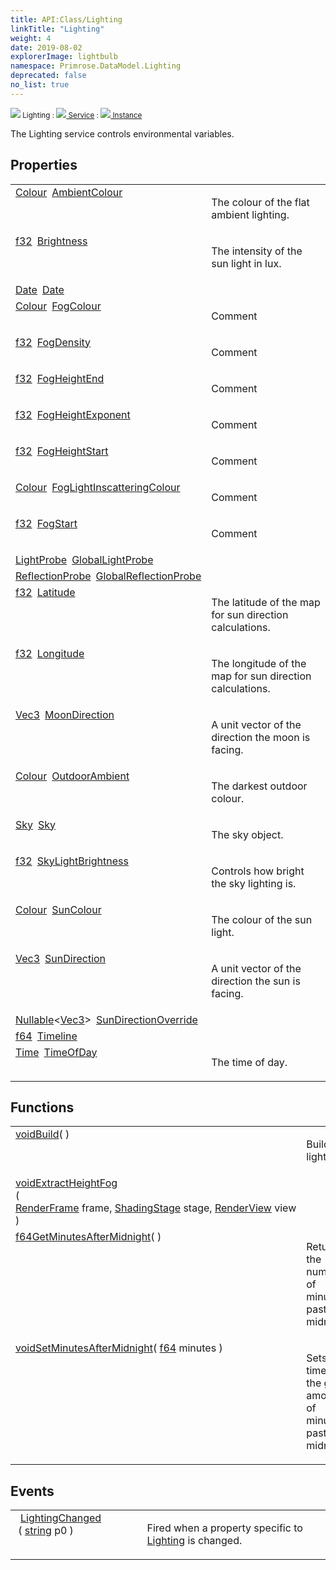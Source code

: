 ```yaml
---
title: API:Class/Lighting
linkTitle: "Lighting"
weight: 4
date: 2019-08-02
explorerImage: lightbulb
namespace: Primrose.DataModel.Lighting
deprecated: false
no_list: true
---
```

<small class="inheritance">
<span class="" href="/docs/api-reference/Class/Lighting"><img src="/icons/silk/lightbulb.png"/>&nbsp;Lighting</span>&nbsp;:&nbsp;<a class="" href="/docs/api-reference/Class/Service"><img src="/icons/silk/default.png"/>&nbsp;Service</a>&nbsp;:&nbsp;<a class="" href="/docs/api-reference/Class/Instance"><img src="/icons/silk/default.png"/>&nbsp;Instance</a></small>
<p class="summary">

The Lighting service controls environmental variables.

</p>
 
## Properties
 
<table class="studiohide">
<tbody>
<tr class="function-row ">
<td style="vertical-align:top;white-space:normal;">
<div>
<a class="type" href="/docs/api-reference/DataType/Colour">Colour</a><span class="method-body" style="text-indent: -2em; padding-left: 0.5em"><a class="name" href="AmbientColour">AmbientColour</a></span></td>
<td style="vertical-align:top;white-space:normal;">
<p>
The colour of the flat ambient lighting.
</p></td>
</tr>

<tr class="function-row ">
<td style="vertical-align:top;white-space:normal;">
<div>
<a class="type" href="/docs/api-reference/System/Primitives#single">f32</a><span class="method-body" style="text-indent: -2em; padding-left: 0.5em"><a class="name" href="Brightness">Brightness</a></span></td>
<td style="vertical-align:top;white-space:normal;">
<p>
The intensity of the sun light in lux.
</p></td>
</tr>

<tr class="function-row ">
<td style="vertical-align:top;white-space:normal;">
<div>
<a class="type" href="/docs/api-reference/DataType/Date">Date</a><span class="method-body" style="text-indent: -2em; padding-left: 0.5em"><a class="name" href="Date">Date</a></span></td>
<td style="vertical-align:top;white-space:normal;">
</td>
</tr>

<tr class="function-row ">
<td style="vertical-align:top;white-space:normal;">
<div>
<a class="type" href="/docs/api-reference/DataType/Colour">Colour</a><span class="method-body" style="text-indent: -2em; padding-left: 0.5em"><a class="name" href="FogColour">FogColour</a></span></td>
<td style="vertical-align:top;white-space:normal;">
<p>
Comment
</p></td>
</tr>

<tr class="function-row ">
<td style="vertical-align:top;white-space:normal;">
<div>
<a class="type" href="/docs/api-reference/System/Primitives#single">f32</a><span class="method-body" style="text-indent: -2em; padding-left: 0.5em"><a class="name" href="FogDensity">FogDensity</a></span></td>
<td style="vertical-align:top;white-space:normal;">
<p>
Comment
</p></td>
</tr>

<tr class="function-row ">
<td style="vertical-align:top;white-space:normal;">
<div>
<a class="type" href="/docs/api-reference/System/Primitives#single">f32</a><span class="method-body" style="text-indent: -2em; padding-left: 0.5em"><a class="name" href="FogHeightEnd">FogHeightEnd</a></span></td>
<td style="vertical-align:top;white-space:normal;">
<p>
Comment
</p></td>
</tr>

<tr class="function-row ">
<td style="vertical-align:top;white-space:normal;">
<div>
<a class="type" href="/docs/api-reference/System/Primitives#single">f32</a><span class="method-body" style="text-indent: -2em; padding-left: 0.5em"><a class="name" href="FogHeightExponent">FogHeightExponent</a></span></td>
<td style="vertical-align:top;white-space:normal;">
<p>
Comment
</p></td>
</tr>

<tr class="function-row ">
<td style="vertical-align:top;white-space:normal;">
<div>
<a class="type" href="/docs/api-reference/System/Primitives#single">f32</a><span class="method-body" style="text-indent: -2em; padding-left: 0.5em"><a class="name" href="FogHeightStart">FogHeightStart</a></span></td>
<td style="vertical-align:top;white-space:normal;">
<p>
Comment
</p></td>
</tr>

<tr class="function-row ">
<td style="vertical-align:top;white-space:normal;">
<div>
<a class="type" href="/docs/api-reference/DataType/Colour">Colour</a><span class="method-body" style="text-indent: -2em; padding-left: 0.5em"><a class="name" href="FogLightInscatteringColour">FogLightInscatteringColour</a></span></td>
<td style="vertical-align:top;white-space:normal;">
<p>
Comment
</p></td>
</tr>

<tr class="function-row ">
<td style="vertical-align:top;white-space:normal;">
<div>
<a class="type" href="/docs/api-reference/System/Primitives#single">f32</a><span class="method-body" style="text-indent: -2em; padding-left: 0.5em"><a class="name" href="FogStart">FogStart</a></span></td>
<td style="vertical-align:top;white-space:normal;">
<p>
Comment
</p></td>
</tr>

<tr class="function-row ">
<td style="vertical-align:top;white-space:normal;">
<div>
<a class="type" href="/docs/api-reference/Class/LightProbe">LightProbe</a><span class="method-body" style="text-indent: -2em; padding-left: 0.5em"><a class="name" href="GlobalLightProbe">GlobalLightProbe</a></span></td>
<td style="vertical-align:top;white-space:normal;">
</td>
</tr>

<tr class="function-row ">
<td style="vertical-align:top;white-space:normal;">
<div>
<a class="type" href="/docs/api-reference/Class/ReflectionProbe">ReflectionProbe</a><span class="method-body" style="text-indent: -2em; padding-left: 0.5em"><a class="name" href="GlobalReflectionProbe">GlobalReflectionProbe</a></span></td>
<td style="vertical-align:top;white-space:normal;">
</td>
</tr>

<tr class="function-row ">
<td style="vertical-align:top;white-space:normal;">
<div>
<a class="type" href="/docs/api-reference/System/Primitives#single">f32</a><span class="method-body" style="text-indent: -2em; padding-left: 0.5em"><a class="name" href="Latitude">Latitude</a></span></td>
<td style="vertical-align:top;white-space:normal;">
<p>
The latitude of the map for sun direction calculations.
</p></td>
</tr>

<tr class="function-row ">
<td style="vertical-align:top;white-space:normal;">
<div>
<a class="type" href="/docs/api-reference/System/Primitives#single">f32</a><span class="method-body" style="text-indent: -2em; padding-left: 0.5em"><a class="name" href="Longitude">Longitude</a></span></td>
<td style="vertical-align:top;white-space:normal;">
<p>
The longitude of the map for sun direction calculations.
</p></td>
</tr>

<tr class="function-row ">
<td style="vertical-align:top;white-space:normal;">
<div>
<a class="type" href="/docs/api-reference/DataType/Vec3">Vec3</a><span class="method-body" style="text-indent: -2em; padding-left: 0.5em"><a class="name" href="MoonDirection">MoonDirection</a></span></td>
<td style="vertical-align:top;white-space:normal;">
<p>
A unit vector of the direction the moon is facing.
</p></td>
</tr>

<tr class="function-row ">
<td style="vertical-align:top;white-space:normal;">
<div>
<a class="type" href="/docs/api-reference/DataType/Colour">Colour</a><span class="method-body" style="text-indent: -2em; padding-left: 0.5em"><a class="name" href="OutdoorAmbient">OutdoorAmbient</a></span></td>
<td style="vertical-align:top;white-space:normal;">
<p>
The darkest outdoor colour.
</p></td>
</tr>

<tr class="function-row ">
<td style="vertical-align:top;white-space:normal;">
<div>
<a class="type" href="/docs/api-reference/Class/Sky">Sky</a><span class="method-body" style="text-indent: -2em; padding-left: 0.5em"><a class="name" href="Sky">Sky</a></span></td>
<td style="vertical-align:top;white-space:normal;">
<p>
The sky object.
</p></td>
</tr>

<tr class="function-row ">
<td style="vertical-align:top;white-space:normal;">
<div>
<a class="type" href="/docs/api-reference/System/Primitives#single">f32</a><span class="method-body" style="text-indent: -2em; padding-left: 0.5em"><a class="name" href="SkyLightBrightness">SkyLightBrightness</a></span></td>
<td style="vertical-align:top;white-space:normal;">
<p>
Controls how bright the sky lighting is.
</p></td>
</tr>

<tr class="function-row ">
<td style="vertical-align:top;white-space:normal;">
<div>
<a class="type" href="/docs/api-reference/DataType/Colour">Colour</a><span class="method-body" style="text-indent: -2em; padding-left: 0.5em"><a class="name" href="SunColour">SunColour</a></span></td>
<td style="vertical-align:top;white-space:normal;">
<p>
The colour of the sun light.
</p></td>
</tr>

<tr class="function-row ">
<td style="vertical-align:top;white-space:normal;">
<div>
<a class="type" href="/docs/api-reference/DataType/Vec3">Vec3</a><span class="method-body" style="text-indent: -2em; padding-left: 0.5em"><a class="name" href="SunDirection">SunDirection</a></span></td>
<td style="vertical-align:top;white-space:normal;">
<p>
A unit vector of the direction the sun is facing.
</p></td>
</tr>

<tr class="function-row ">
<td style="vertical-align:top;white-space:normal;">
<div>
<a class="type" href="/docs/api-reference/System/Nullable">Nullable</a><<a class="type" href="/docs/api-reference/DataType/Vec3">Vec3</a>><span class="method-body" style="text-indent: -2em; padding-left: 0.5em"><a class="name" href="SunDirectionOverride">SunDirectionOverride</a></span></td>
<td style="vertical-align:top;white-space:normal;">
</td>
</tr>

<tr class="function-row ">
<td style="vertical-align:top;white-space:normal;">
<div>
<a class="type" href="/docs/api-reference/System/Primitives#double">f64</a><span class="method-body" style="text-indent: -2em; padding-left: 0.5em"><a class="name" href="Timeline">Timeline</a></span></td>
<td style="vertical-align:top;white-space:normal;">
</td>
</tr>

<tr class="function-row ">
<td style="vertical-align:top;white-space:normal;">
<div>
<a class="type" href="/docs/api-reference/DataType/Time">Time</a><span class="method-body" style="text-indent: -2em; padding-left: 0.5em"><a class="name" href="TimeOfDay">TimeOfDay</a></span></td>
<td style="vertical-align:top;white-space:normal;">
<p>
The time of day.
</p></td>
</tr>

</tbody>
</table>
 
## Functions
 
<table class="studiohide">
<tbody>
<tr class="function-row ">
<td style="vertical-align:top;white-space:normal;">
<div>
<a class="type" href="/docs/api-reference/System/void">void</a><span class="method-body" style="text-indent: -2em;"><a class="method-name  " href="Build">Build</a></span><span style="display: inline-block">( <span class="param" style="white-space: nowrap"></span> )</span></span></div></td>
<td style="vertical-align:top;white-space:normal;">
<p>
Builds lighting.
</p></td>
</tr>

<tr class="function-row ">
<td style="vertical-align:top;white-space:normal;">
<div>
<a class="type" href="/docs/api-reference/System/void">void</a><span class="method-body" style="text-indent: -2em;"><a class="method-name  " href="ExtractHeightFog">ExtractHeightFog</a></span><span style="display: inline-block">( <span class="param" style="white-space: nowrap"><a class="type" href="/docs/api-reference/Misc/RenderFrame">RenderFrame</a> frame, <a class="type" href="/docs/api-reference/Misc/ShadingStage">ShadingStage</a> stage, <a class="type" href="/docs/api-reference/Misc/RenderView">RenderView</a> view</span> )</span></span></div></td>
<td style="vertical-align:top;white-space:normal;">
</td>
</tr>

<tr class="function-row ">
<td style="vertical-align:top;white-space:normal;">
<div>
<a class="type" href="/docs/api-reference/System/Primitives#double">f64</a><span class="method-body" style="text-indent: -2em;"><a class="method-name  " href="GetMinutesAfterMidnight">GetMinutesAfterMidnight</a></span><span style="display: inline-block">( <span class="param" style="white-space: nowrap"></span> )</span></span></div></td>
<td style="vertical-align:top;white-space:normal;">
<p>
Returns the number of minutes past midnight.
</p></td>
</tr>

<tr class="function-row ">
<td style="vertical-align:top;white-space:normal;">
<div>
<a class="type" href="/docs/api-reference/System/void">void</a><span class="method-body" style="text-indent: -2em;"><a class="method-name  " href="SetMinutesAfterMidnight">SetMinutesAfterMidnight</a></span><span style="display: inline-block">( <span class="param" style="white-space: nowrap"><a class="type" href="/docs/api-reference/System/Primitives#double">f64</a> minutes</span> )</span></span></div></td>
<td style="vertical-align:top;white-space:normal;">
<p>
Sets the time to the given amount of minutes past midnight.
</p></td>
</tr>

</tbody>
</table>
 
## Events
 
<table class="studiohide">
<tbody>
<tr class="function-row ">
<td style="vertical-align:top;white-space:normal;">
<span class="event-body" style="text-indent: -2em; padding-left: 0.5em"><a class="event-name " href="LightingChanged">LightingChanged</a></span><span style="display: inline-block">&nbsp;( <span class="param" style="white-space: nowrap"><a class="type" href="/docs/api-reference/System/string">string</a> p0</span> )</span></span></td>
<td style="vertical-align:top;white-space:normal;">
<p>
Fired when a property specific to <a href="/docs/api-reference/Class/Lighting/" >Lighting</a> is changed.
</p></td>
</tr>

</tbody>
</table>
<b>
</b>
<div class="inheritors">
<ul class="root">
</ul>
</div>
